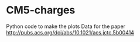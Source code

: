 # CM5-charges
Python code to make the plots
Data for the paper http://pubs.acs.org/doi/abs/10.1021/acs.jctc.5b00414
